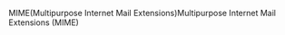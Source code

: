 <span data-ttu-id="64bbb-101">MIME(Multipurpose Internet Mail Extensions)</span><span class="sxs-lookup"><span data-stu-id="64bbb-101">Multipurpose Internet Mail Extensions (MIME)</span></span>